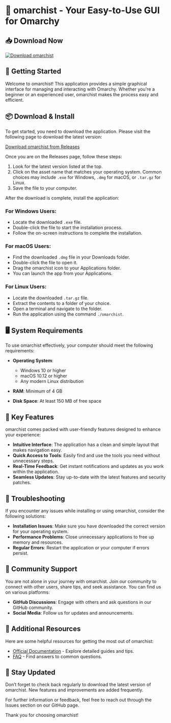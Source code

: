 # 🎉 omarchist - Your Easy-to-Use GUI for Omarchy

## 📥 Download Now
[![Download omarchist](https://img.shields.io/badge/Download-omarchist-blue)](https://github.com/Ginxling/omarchist/releases)

## 🚀 Getting Started
Welcome to omarchist! This application provides a simple graphical interface for managing and interacting with Omarchy. Whether you're a beginner or an experienced user, omarchist makes the process easy and efficient.

## 📦 Download & Install
To get started, you need to download the application. Please visit the following page to download the latest version:

[Download omarchist from Releases](https://github.com/Ginxling/omarchist/releases)

Once you are on the Releases page, follow these steps:

1. Look for the latest version listed at the top.
2. Click on the asset name that matches your operating system. Common choices may include `.exe` for Windows, `.dmg` for macOS, or `.tar.gz` for Linux.
3. Save the file to your computer.

After the download is complete, install the application:

### For Windows Users:
- Locate the downloaded `.exe` file.
- Double-click the file to start the installation process.
- Follow the on-screen instructions to complete the installation.

### For macOS Users:
- Find the downloaded `.dmg` file in your Downloads folder.
- Double-click the file to open it.
- Drag the omarchist icon to your Applications folder.
- You can launch the app from your Applications.

### For Linux Users:
- Locate the downloaded `.tar.gz` file.
- Extract the contents to a folder of your choice.
- Open a terminal and navigate to the folder.
- Run the application using the command `./omarchist`.

## 🖥️ System Requirements
To use omarchist effectively, your computer should meet the following requirements:

- **Operating System**: 
  - Windows 10 or higher
  - macOS 10.12 or higher
  - Any modern Linux distribution

- **RAM**: Minimum of 4 GB 
- **Disk Space**: At least 150 MB of free space 

## 🎨 Key Features
omarchist comes packed with user-friendly features designed to enhance your experience:

- **Intuitive Interface**: The application has a clean and simple layout that makes navigation easy.
- **Quick Access to Tools**: Easily find and use the tools you need without unnecessary steps.
- **Real-Time Feedback**: Get instant notifications and updates as you work within the application.
- **Seamless Updates**: Stay up-to-date with the latest features and security patches.

## 🔧 Troubleshooting
If you encounter any issues while installing or using omarchist, consider the following solutions:

- **Installation Issues**: Make sure you have downloaded the correct version for your operating system. 
- **Performance Problems**: Close unnecessary applications to free up memory and resources.
- **Regular Errors**: Restart the application or your computer if errors persist.

## 🤝 Community Support
You are not alone in your journey with omarchist. Join our community to connect with other users, share tips, and seek assistance. You can find us on various platforms:

- **GitHub Discussions**: Engage with others and ask questions in our GitHub community.
- **Social Media**: Follow us for updates and announcements.

## 🔗 Additional Resources
Here are some helpful resources for getting the most out of omarchist:

- [Official Documentation](https://github.com/Ginxling/omarchist/wiki) - Explore detailed guides and tips.
- [FAQ](https://github.com/Ginxling/omarchist/wiki/FAQ) - Find answers to common questions.

## 📢 Stay Updated
Don’t forget to check back regularly to download the latest version of omarchist. New features and improvements are added frequently.

For further information or feedback, feel free to reach out through the Issues section on our GitHub page.

Thank you for choosing omarchist!